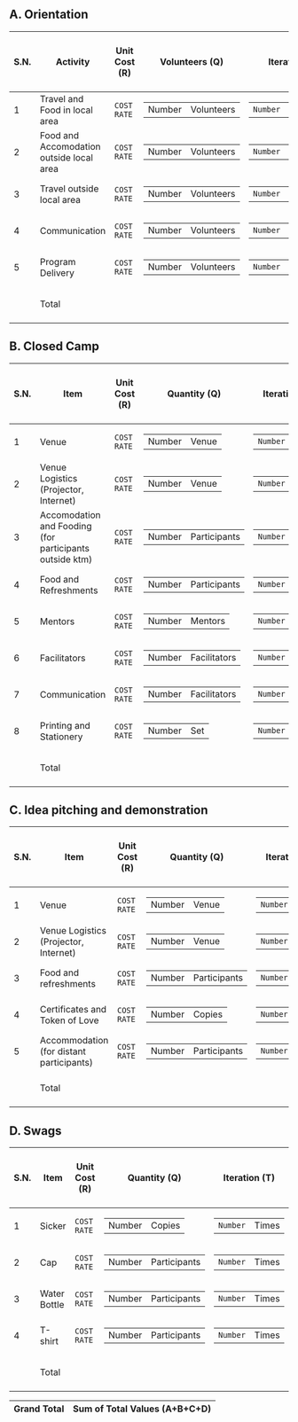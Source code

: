 ## A. Orientation
| S.N. | Activity                              | Unit Cost (R) | Volunteers (Q) | Iteration (T) | Total Cost (R x Q x T) |
| - | - | - | - | - | - |
| 1 | Travel and Food in local area            | `COST RATE` |<table><tr><td>Number</td><td>Volunteers</td></tr></table>|<table><tr><td>`Number`</td><td>Institutions</td></tr></table>| `Value` |
| 2 | Food and Accomodation outside local area | `COST RATE` |<table><tr><td>Number</td><td>Volunteers</td></tr></table>|<table><tr><td>`Number`</td><td>Days</td></tr></table>|`Value`|
| 3 | Travel outside local area                | `COST RATE` |<table><tr><td>Number</td><td>Volunteers</td></tr></table>|<table><tr><td>`Number`</td><td>Times</td></tr></table>|`Value`|
| 4 | Communication                            | `COST RATE` |<table><tr><td>Number</td><td>Volunteers</td></tr></table>|<table><tr><td>`Number`</td><td>Times</td></tr></table>|`Value`|
| 5 | Program Delivery                         | `COST RATE` |<table><tr><td>Number</td><td>Volunteers</td></tr></table>|<table><tr><td>`Number`</td><td>Institutions</td></tr></table>|`Value`|
|  | Total                         |  | | | Total value (A)|

## B. Closed Camp
| S.N. | Item                                  | Unit Cost (R) | Quantity (Q) | Iteration (T) | Total Cost (R x Q x T) |
| - | - | - | - | - | - |
| 1 | Venue            | `COST RATE` |<table><tr><td>Number</td><td>Venue</td></tr></table>|<table><tr><td>`Number`</td><td>Days</td></tr></table>| `Value` |
| 2 | Venue Logistics (Projector, Internet) | `COST RATE` |<table><tr><td>Number</td><td>Venue</td></tr></table>|<table><tr><td>`Number`</td><td>Days</td></tr></table>|`Value`|
| 3 | Accomodation and Fooding (for participants outside ktm)                | `COST RATE` |<table><tr><td>Number</td><td>Participants</td></tr></table>|<table><tr><td>`Number`</td><td>Days</td></tr></table>|`Value`|
| 4 |    Food and Refreshments                         | `COST RATE` |<table><tr><td>Number</td><td>Participants</td></tr></table>|<table><tr><td>`Number`</td><td>Days</td></tr></table>|`Value`|
| 5 |       Mentors                   | `COST RATE` |<table><tr><td>Number</td><td>Mentors</td></tr></table>|<table><tr><td>`Number`</td><td>Days</td></tr></table>|`Value`|
| 6 | Facilitators                         | `COST RATE` |<table><tr><td>Number</td><td>Facilitators</td></tr></table>|<table><tr><td>`Number`</td><td>Days</td></tr></table>|`Value`|
| 7 | Communication                         | `COST RATE` |<table><tr><td>Number</td><td>Facilitators</td></tr></table>|<table><tr><td>`Number`</td><td>Times</td></tr></table>|`Value`|
| 8 | Printing and Stationery                         | `COST RATE` |<table><tr><td>Number</td><td>Set</td></tr></table>|<table><tr><td>`Number`</td><td>Times</td></tr></table>|`Value`|
|  | Total                         |  | | | Total value (B)|

## C. Idea pitching and demonstration
| S.N. | Item                                  | Unit Cost (R) | Quantity (Q) | Iteration (T) | Total Cost (R x Q x T) |
| - | - | - | - | - | - |
| 1 | Venue            | `COST RATE` |<table><tr><td>Number</td><td>Venue</td></tr></table>|<table><tr><td>`Number`</td><td>Times</td></tr></table>| `Value` |
| 2 | Venue Logistics (Projector, Internet) | `COST RATE` |<table><tr><td>Number</td><td>Venue</td></tr></table>|<table><tr><td>`Number`</td><td>Times</td></tr></table>|`Value`|
| 3 | Food and refreshments | `COST RATE` |<table><tr><td>Number</td><td>Participants</td></tr></table>|<table><tr><td>`Number`</td><td>Times</td></tr></table>|`Value`|
| 4 |    Certificates and Token of Love                         | `COST RATE` |<table><tr><td>Number</td><td>Copies</td></tr></table>|<table><tr><td>`Number`</td><td>Times</td></tr></table>|`Value`|
| 5 |       Accommodation (for distant participants)                   | `COST RATE` |<table><tr><td>Number</td><td>Participants</td></tr></table>|<table><tr><td>`Number`</td><td>Times</td></tr></table>|`Value`|
|  | Total                         |  | | | Total value (C)|

## D. Swags
| S.N. | Item                                  | Unit Cost (R) | Quantity (Q) | Iteration (T) | Total Cost (R x Q x T) |
| - | - | - | - | - | - |
| 1 | Sicker | `COST RATE` |<table><tr><td>Number</td><td>Copies</td></tr></table>|<table><tr><td>`Number`</td><td>Times</td></tr></table>| `Value` |
| 2 | Cap | `COST RATE` |<table><tr><td>Number</td><td>Participants</td></tr></table>|<table><tr><td>`Number`</td><td>Times</td></tr></table>|`Value`|
| 3 | Water Bottle | `COST RATE` |<table><tr><td>Number</td><td>Participants</td></tr></table>|<table><tr><td>`Number`</td><td>Times</td></tr></table>|`Value`|
| 4 | T-shirt                         | `COST RATE` |<table><tr><td>Number</td><td>Participants</td></tr></table>|<table><tr><td>`Number`</td><td>Times</td></tr></table>|`Value`|
|  | Total                         |  | | | Total value (D)|

| Grand Total | Sum of Total Values (A+B+C+D)|
| - | - |

